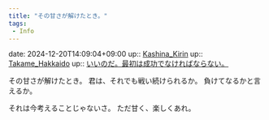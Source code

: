 ```yaml
---
title: "その甘さが解けたとき。"
tags:
 - Info
---
```


date: 2024-12-20T14:09:04+09:00
up:: [Kashina_Kirin](../Bar/Novel/Nacaria/Kashina_Kirin.md)
up:: [Takame_Hakkaido](Bar/Novel/Nacaria/Takame_Hakkaido.md)
up:: [いいのだ。最初は成功でなければならない。](Info/いいのだ。最初は成功でなければならない。.md)

その甘さが解けたとき。
君は、それでも戦い続けられるか。
負けてなるかと言えるか。

それは今考えることじゃないさ。
ただ甘く、楽しくあれ。